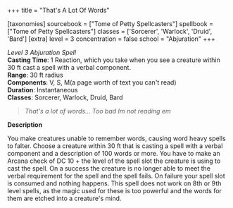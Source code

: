 +++
title = "That's A Lot Of Words"

[taxonomies]
sourcebook = ["Tome of Petty Spellcasters"]
spellbook = ["Tome of Petty Spellcasters"]
classes = ['Sorcerer', 'Warlock', 'Druid', 'Bard']
[extra]
level = 3
concentration = false
school = "Abjuration"
+++

*Level 3 Abjuration Spell*  
**Casting Time**: 1 Reaction, which you take when you see a creature within 30 ft cast a spell with a verbal component.  
**Range**: 30 ft radius  
**Components**: V, S, M(a page worth of text you can't read)  
**Duration**: Instantaneous  
**Classes**: Sorcerer, Warlock, Druid, Bard  

> *That's a lot of words... Too bad Im not reading em*  

**Description**




You make creatures unable to remember words, causing word heavy spells to falter. Choose a creature within 30 ft that is casting a spell with a verbal component and a description of 100 words or more. You have to make an Arcana check of DC 10 + the level of the spell slot the creature is using to cast the spell. On a success the creature is no longer able to meet the verbal requirement for the spell and the spell fails. On failure your spell slot is consumed and nothing happens. This spell does not work on 8th or 9th level spells, as the magic used for these is too powerful and the words for them are etched into a creature's mind.


